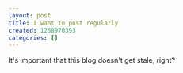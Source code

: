 ```yaml
---
layout: post
title: I want to post regularly
created: 1268970393
categories: []
---
```

It's important that this blog doesn't get stale, right?

